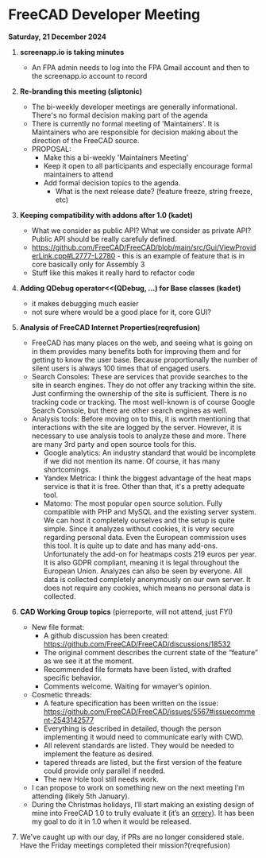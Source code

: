 # FreeCAD Developer Meeting

**Saturday, 21 December 2024**

1. **screenapp.io is taking minutes**
   - An FPA admin needs to log into the FPA Gmail account and then to the screenapp.io account to record
2. **Re-branding this meeting (sliptonic)**
   - The bi-weekly developer meetings are generally informational.  There's no formal decision making part of the agenda
   - There is currently no formal meeting of 'Maintainers'.  It is Maintainers who are responsible for decision making about the direction of the FreeCAD source.
   - PROPOSAL:
     - Make this a bi-weekly 'Maintainers Meeting'
     - Keep it open to all participants and especially encourage formal maintainers to attend
     - Add formal decision topics to the agenda.
       - What is the next release date?  (feature freeze, string freeze, etc)
3. **Keeping compatibility with addons after 1.0 (kadet)**
   - What we consider as public API? What we consider as private API? Public API should be really carefuly defined.
   - https://github.com/FreeCAD/FreeCAD/blob/main/src/Gui/ViewProviderLink.cpp#L2777-L2780 - this is an example of feature that is in core basically only for Assembly 3
   - Stuff like this makes it really hard to refactor code
4. **Adding QDebug operator<<(QDebug, ...) for Base classes (kadet)**
   - it makes debugging much easier
   - not sure where would be a good place for it, core GUI?
5. **Analysis of FreeCAD Internet Properties(reqrefusion)**
   - FreeCAD has many places on the web, and seeing what is going on in them provides many benefits both for improving them and for getting to know the user base. Because proportionally the number of silent users is always 100 times that of engaged users.
   - Search Consoles: These are services that provide searches to the site in search engines. They do not offer any tracking within the site. Just confirming the ownership of the site is sufficient. There is no tracking code or tracking. The most well-known is of course Google Search Console, but there are other search engines as well.
   - Analysis tools: Before moving on to this, it is worth mentioning that interactions with the site are logged by the server. However, it is necessary to use analysis tools to analyze these and more. There are many 3rd party and open source tools for this.
       - Google analytics: An industry standard that would be incomplete if we did not mention its name. Of course, it has many shortcomings.
       - Yandex Metrica: I think the biggest advantage of the heat maps service is that it is free. Other than that, it's a pretty adequate tool.
       - Matomo: The most popular open source solution. Fully compatible with PHP and MySQL and the existing server system. We can host it completely ourselves and the setup is quite simple. Since it analyzes without cookies, it is very secure regarding personal data. Even the European commission uses this tool. It is quite up to date and has many add-ons. Unfortunately the add-on for heatmaps costs 219 euros per year. It is also GDPR compliant, meaning it is legal throughout the European Union. Analyzes can also be seen by everyone. All data is collected completely anonymously on our own server. It does not require any cookies, which means no personal data is collected.

6. **CAD Working Group topics** (pierreporte, will not attend, just FYI)
   - New file format:
     + A github discussion has been created: https://github.com/FreeCAD/FreeCAD/discussions/18532
     + The original comment describes the current state of the “feature” as we see it at the moment.
     + Recommended file formats have been listed, with drafted specific behavior.
     + Comments welcome. Waiting for wmayer’s opinion.
   - Cosmetic threads:
     + A feature specification has been written on the issue: https://github.com/FreeCAD/FreeCAD/issues/5567#issuecomment-2543142577
     + Everything is described in detailed, though the person implementing it would need to communicate early with CWD.
     + All relevent standards are listed. They would be needed to implement the feature as desired.
     + tapered threads are listed, but the first version of the feature could provide only parallel if needed.
     + The new Hole tool still needs work.
   - I can propose to work on something new on the next meeting I’m attending (likely 5th January).
   - During the Christmas holidays, I’ll start making an existing design of mine into FreeCAD 1.0 to trully evaluate it (it’s an [orrery](https://en.wikipedia.org/wiki/Orrery)). It has been my goal to do it in 1.0 when it would be released.
 7. We've caught up with our day, if PRs are no longer considered stale. Have the Friday meetings completed their mission?(reqrefusion)
